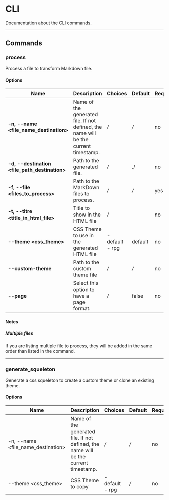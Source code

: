 # CLI

Documentation about the CLI commands.

---

## Commands
### process
Process a file to transform Markdown file.

#### Options
|Name|Description|Choices|Default|Required|
|---|---|---|---|---|
|**-n, --name <file_name_destination>**|Name of the generated file. If not defined, the name will be the current timestamp.|*/*|*/*|no|
|**-d, --destination <file_path_destination>**|Path to the generated file.|*/*|./|no|
|**-f, --file <files_to_process>**|Path to the MarkDown files to process.|*/*|*/*|yes|
|**-t, --titre <title_in_html_file>**|Title to show in the HTML file|*/*| |no|
|**--theme <css_theme>**|CSS Theme to use in the generated HTML file|- default<br/>- rpg|default|no|
|**--custom-theme <custom theme path>**|Path to the custom theme file|*/*|*/*|no|
|**--page**|Select this option to have a page format.|*/*|false|no|

#### Notes
##### Multiple files
If you are listing multiple file to process, they will be added in the same order than listed in the command.

---

### generate_squeleton
Generate a css squeleton to create a custom theme or clone an existing theme.

#### Options
|Name|Description|Choices|Default|Required|
|---|---|---|---|---|
|-n, --name <file_name_destination>|Name of the generated file. If not defined, the name will be the current timestamp.|*/*|*/*|no|
|--theme <css_theme>|CSS Theme to copy|- default<br/>- rpg|*/*|no|
